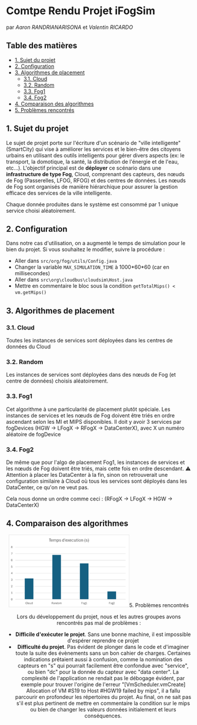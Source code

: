 # Comtpe Rendu Projet iFogSim <!-- omit in toc -->
par *Aaron RANDRIANARISONA* et *Valentin RICARDO*

## Table des matières <!-- omit in toc -->
- [1. Sujet du projet](#1-sujet-du-projet)
- [2. Configuration](#2-configuration)
- [3. Algorithmes de placement](#3-algorithmes-de-placement)
  - [3.1. Cloud](#31-cloud)
  - [3.2. Random](#32-random)
  - [3.3. Fog1](#33-fog1)
  - [3.4. Fog2](#34-fog2)
- [4. Comparaison des algorithmes](#4-comparaison-des-algorithmes)
- [5. Problèmes rencontrés](#5-problèmes-rencontrés)


## 1. Sujet du projet

Le sujet de projet porte sur l'écriture d'un scénario de "ville intelligente" (SmartCity) qui vise à améliorer les services et le bien-être des citoyens urbains en utilisant des outils intelligents pour gérer divers aspects (ex: le transport, la domotique, la santé, la distribution de l'énergie et de l'eau, etc...). L'objectif principal est de **déployer** ce scénario dans une **infrastructure de type Fog**, Cloud, comprenant des capteurs, des nœuds de Fog (Passerelles, LFOG, RFOG) et des centres de données. Les nœuds de Fog sont organisés de manière hiérarchique pour assurer la gestion efficace des services de la ville intelligente.

Chaque donnée produites dans le système est consommé par 1 unique service choisi aléatoirement.

## 2. Configuration
Dans notre cas d'utilisation, on a augmenté le temps de simulation pour le bien du projet. Si vous souhaitez le modifier, suivre la procédure :
- Aller dans `src/org/fog/utils/Config.java`
- Changer la variable `MAX_SIMULATION_TIME` à 1000\*60\*60 (car en millisecondes)
- Aller dans `src\org\cloudbus\cloudsim\Host.java`
- Mettre en commentaire le bloc sous la condition `getTotalMips() < vm.getMips()`

## 3. Algorithmes de placement
### 3.1. Cloud
Toutes les instances de services sont déployées dans les centres de données du Cloud

### 3.2. Random
Les instances de services sont déployées dans des nœuds de Fog (et centre de
données) choisis aléatoirement.

### 3.3. Fog1
Cet algorithme à une particularité de placement plutôt spéciale. Les instances de services et les nœuds de Fog doivent être triés en ordre ascendant selon les MI et MIPS disponibles.
Il doit y avoir 3 services par fogDevices (HGW -> LFogX -> RFogX -> DataCenterX), avec X un numéro aléatoire de fogDevice


### 3.4. Fog2
De même que pour l'algo de placement Fog1, les instances de services et les nœuds de Fog doivent être triés, mais cette fois en ordre descendant.
:warning: Attention à placer les DataCenter à la fin, sinon on retrouverait une configuration similaire à Cloud où tous les services sont déployés dans les DataCenter, ce qu'on ne veut pas. 

Cela nous donne un ordre comme ceci : (RFogX -> LFogX -> HGW -> DataCenterX)

## 4. Comparaison des algorithmes

<!-- TODO : Insérer un graphe comparatif -->
<center>
<img src="./images_compte_rendu/grapheComparatifAlgos.png" alt="Graphe comparatif des temps d'exécutions des algos de placements" style="width:65%; height:auto; margin-bottom:0>

</center>
<center>
Figure 1 : Tableau comparatif
</center>


## 5. Problèmes rencontrés
Lors du développement du projet, nous et les autres groupes avons rencontrés pas mal de problèmes :

- **Difficile d'exécuter le projet**. Sans une bonne machine, il est impossible d'espérer reprendre ce projet
- **Difficulté du projet**. Pas évident de plonger dans le code et d'imaginer toute la suite des évènements sans un bon cahier de charges. Certaines indications prêtaient aussi à confusion, comme la nomination des capteurs en "s" qui pourrait facilement être confondue avec "service", ou bien "dc" pour la donnée du capteur avec "data center". La complexité de l'application ne rendait pas le débogage évident, par exemple pour trouver l'origine de l'erreur "[VmScheduler.vmCreate] Allocation of VM #S19 to Host #HGW19 failed by mips", il a fallu parcourir en profondeur les répertoires du projet. Au final, on ne sait pas s'il est plus pertinent de mettre en commentaire la condition sur le mips ou bien de changer les valeurs données initialement et leurs conséquences.